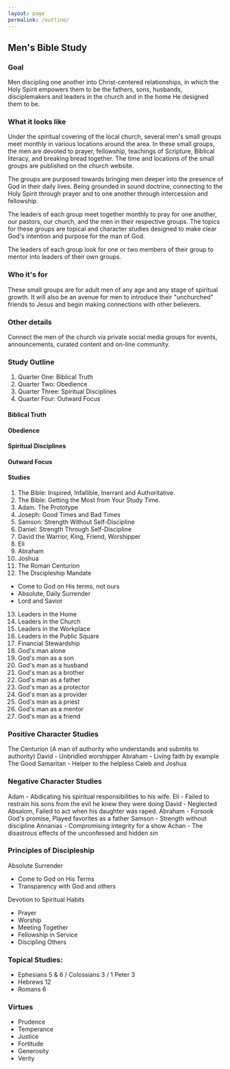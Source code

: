 ```yaml
---
layout: page
permalink: /outline/
---
```

## Men's Bible Study
### Goal
Men discipling one another into Christ-centered relationships, in which the Holy Spirit empowers them to be the fathers, 
sons, husbands, disciplemakers and leaders in the church and in the home He designed them to be.

### What it looks like
Under the spiritual covering of the local church, several men's small groups meet monthly in various locations around 
the area. In these small groups, the men are devoted to prayer, fellowship, teachings of Scripture, Biblical literacy, 
and breaking bread together. The time and locations of the small groups are published on the church website.

The groups are purposed towards bringing men deeper into the presence of God in their daily lives. Being grounded in 
sound doctrine, connecting to the Holy Spirit through prayer and to one another through intercession and fellowship.

The leaders of each group meet together monthly to pray for one another, our pastors, our church, and the men in their 
respective groups. The topics for these groups are topical and character studies designed to make clear God's intention 
and purpose for the man of God.

The leaders of each group look for one or two members of their group to mentor into leaders of their own groups.

### Who it's for
These small groups are for adult men of any age and any stage of spiritual growth. It will also be an avenue for men to 
introduce their "unchurched" friends to Jesus and begin making connections with other believers.

### Other details
Connect the men of the church via private social media groups for events, announcements, curated content and on-line 
community.

### Study Outline
1. Quarter One: Biblical Truth
2. Quarter Two: Obedience
3. Quarter Three: Spiritual Disciplines
4. Quarter Four: Outward Focus
#### Biblical Truth
#### Obedience
#### Spiritual Disciplines
#### Outward Focus

#### Studies
1. The Bible: Inspired, Infallible, Inerrant and Authoritative.
2. The Bible: Getting the Most from Your Study Time.
3. Adam. The Prototype
4. Joseph: Good Times and Bad Times
5. Samson: Strength Without Self-Discipline
6. Daniel: Strength Through Self-Discipline
7. David the Warrior, King, Friend, Worshipper
8. Eli
9. Abraham
10. Joshua
11. The Roman Centurion
12. The Discipleship Mandate
* Come to God on His terms, not ours
* Absolute, Daily Surrender
* Lord and Savior
13. Leaders in the Home
14. Leaders in the Church
15. Leaders in the Workplace
16. Leaders in the Public Square
17. Financial Stewardship
18. God's man alone
19. God's man as a son
20. God's man as a husband
21. God's man as a brother
22. God's man as a father
23. God's man as a protector
24. God's man as a provider
25. God's man as a priest
26. God's man as a mentor
27. God's man as a friend

### Positive Character Studies
The Centurion (A man of authority who understands and submits to authority)
David - Unbridled worshipper
Abraham - Living faith by example
The Good Samaritan - Helper to the helpless
Caleb and Joshua

### Negative Character Studies
Adam - Abdicating his spiritual responsibilities to his wife.
Eli - Failed to restrain his sons from the evil he knew they were doing
David - Neglected Absalom, Failed to act when his daughter was raped.
Abraham - Forsook God's promise, Played favorites as a father
Samson - Strength without discipline
Annanias - Compromising integrity for a show
Achan - The disastrous effects of the unconfessed and hidden sin

### Principles of Discipleship
Absolute Surrender
* Come to God on His Terms
* Transparency with God and others

Devotion to Spiritual Habits
* Prayer
* Worship
* Meeting Together
* Fellowship in Service
* Discipling Others

### Topical Studies:
* Ephesians 5 & 6 / Colossians 3 / 1 Peter 3
* Hebrews 12
* Romans 6

### Virtues
* Prudence
* Temperance
* Justice
* Fortitude
* Generosity
* Verity
